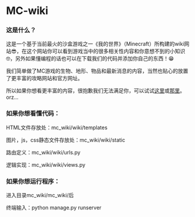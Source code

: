 # MC-wiki
### 这是什么？

  这是一个基于当前最火的沙盒游戏之一《我的世界》（Minecraft）所构建的wiki网站😎，在这个网站你可以看到游戏当中的很多相关性内容和你意想不到的小知识🤓，另外如果懂编程的话也可以在下载我们的代码并添加你自己的东西！😁

 我们简单做了MC游戏的生物、地形、物品和最新消息的内容，当然也贴心的放置了更丰富的攻略网站和官方网址。
 
 所以如果你想看更丰富的内容，很抱歉我们无法满足你，可以试试[这里](https://minecraft.fandom.com/zh/wiki/%E4%B8%BB%E4%B8%96%E7%95%8C)或[那里](https://www.mcmod.cn/)。orz...

### 如果你想看懂代码：

  HTML文件存放处：mc_wiki/wiki/templates

  图片，js，css静态文件存放处：mc_wiki/wiki/static 

  路由定义：mc_wiki/wiki/urls.py

  逻辑实现：mc_wiki/wiki/views.py

###  如果你想运行程序：
  进入目录mc_wiki/mc_wiki/后

  终端输入：python manage.py runserver
